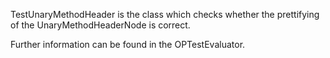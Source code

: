 TestUnaryMethodHeader is the class which checks whether the prettifying of the UnaryMethodHeaderNode is correct.

Further information can be found in the OPTestEvaluator.